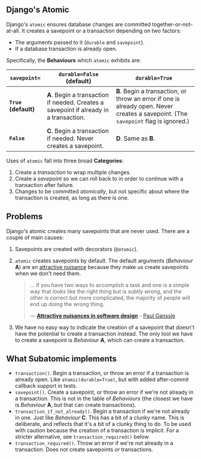 ## Django's Atomic

Django's `atomic` ensures database changes are committed together-or-not-at-all.
It creates a savepoint or a transaction depending on two factors:

- The arguments passed to it (`durable` and `savepoint`).
- If a database transaction is already open.

Specifically, the **Behaviours** which `atomic` exhibits are:

| `savepoint=`         | `durable=False` (default) | `durable=True` |
| ---                  | ---                       | ---            |
| **`True` (default)** | **A**. Begin a transaction if needed. Creates a savepoint if already in a transaction. | **B**. Begin a transaction, or throw an error if one is already open. Never creates a savepoint. (The `savepoint` flag is ignored.) |
| **`False`**          | **C**. Begin a transaction if needed. Never creates a savepoint. | **D**. Same as **B**.  |

Uses of `atomic` fall into three broad **Categories**:

1. Create a *transaction* to wrap multiple changes.
2. Create a *savepoint* so we can roll back to in order to continue with a transaction after failure.
3. Changes to be committed *atomically*, but not specific about where the transaction is created, as long as there is one.

## Problems

Django's atomic creates many savepoints that are never used.
There are a couple of main causes:

1. Savepoints are created with decorators (`@atomic`).
2. `atomic` creates savepoints by default.
   The default arguments (*Behaviour* **A**)
   are an [attractive nuisance](https://blog.ganssle.io/articles/2023/01/attractive-nuisances.html)
   because they make us create savepoints when we don't need them.

    > … if you have two ways to accomplish a task
    > and one is a simple way
    > that *looks* like the right thing but is subtly wrong,
    > and the other is correct
    > but more complicated,
    > the majority of people will end up doing the wrong thing.
    >
    > — [**Attractive nuisances in software design**](https://blog.ganssle.io/articles/2023/01/attractive-nuisances.html) - [Paul Ganssle](https://blog.ganssle.io/author/paul-ganssle.html)

3. We have no easy way to indicate the creation of a savepoint
  that doesn't have the potential to create a transaction instead.
  The only tool we have to create a savepoint is *Behaviour* **A**,
  which can create a transaction.

## What Subatomic implements
- `transaction()`.
  Begin a transaction, or throw an error if a transaction is already open.
  Like `atomic(durable=True)`, but with added after-commit callback support in tests.
- `savepoint()`.
  Create a savepoint, or throw an error if we're not already in a transaction.
  This is not in the table of *Behaviours*
  (the closest we have is *Behaviour* **A**, but that can create transactions).
- `transaction_if_not_already()`.
  Begin a transaction if we're not already in one.
  Just like *Behaviour* **C**.
  This has a bit of a clunky name.
  This is deliberate, and reflects that it's a bit of a clunky thing to do.
  To be used with caution because the creation of a transaction is implicit.
  For a stricter alternative, see `transaction_required()` below.
- `transaction_required()`.
  Throw an error if we're not already in a transaction.
  Does not create savepoints *or* transactions.
